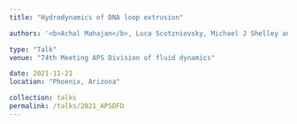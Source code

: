 ```yaml
---
title: "Hydrodynamics of DNA loop extrusion"

authors: '<b>Achal Mahajan</b>, Luca Scotzniovsky, Michael J Shelley and David Saintillan.'

type: "Talk"
venue: "74th Meeting APS Division of fluid dynamics"

date: 2021-11-21
location: "Phoenix, Arizona"

collection: talks
permalink: /talks/2021_APSDFD
---
```

